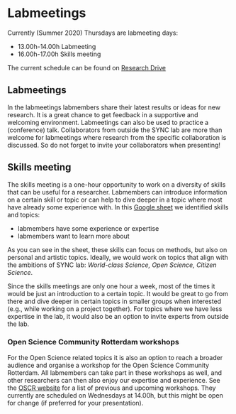 # Labmeetings

Currently (Summer 2020) Thursdays are labmeeting days:  
- 13.00h-14.00h Labmeeting  
- 16.00h-17.00h Skills meeting  

The current schedule can be found on [Research Drive](https://eur.data.surfsara.nl/index.php/apps/onlyoffice/7061266)

## Labmeetings

In the labmeetings labmembers share their latest results or ideas for new research. It is a great chance to get feedback in a supportive and welcoming environment. Labmeetings can also be used to practice a (conference) talk.
Collaborators from outside the SYNC lab are more than welcome for labmeetings where research from the specific collaboration is discussed. So do not forget to invite your collaborators when presenting!

## Skills meeting

The skills meeting is a one-hour opportunity to work on a diversity of skills that can be useful for a researcher. Labmembers can introduce information on a certain skill or topic or can help to dive deeper in a topic where most have already some experience with.
In this [Google sheet](https://docs.google.com/spreadsheets/d/1RKIx5xdfvvjomPJ-rH_jyMNGn6oHWyi3PPTI0mwt6vk/edit#gid=0) we identified skills and topics:  
- labmembers have some experience or expertise  
- labmembers want to learn more about  

As you can see in the sheet, these skills can focus on methods, but also on personal and artistic topics. Ideally, we would work on topics that align with the ambitions of SYNC lab: _World-class Science, Open Science, Citizen Science_.

Since the skills meetings are only one hour a week, most of the times it would be just an introduction to a certain topic. It would be great to go from there and dive deeper in certain topics in smaller groups when interested (e.g., while working on a project together).
For topics where we have less expertise in the lab, it would also be an option to invite experts from outside the lab.

### Open Science Community Rotterdam workshops

For the Open Science related topics it is also an option to reach a broader audience and organise a workshop for the Open Science Community Rotterdam. All labmembers can take part in these workshops as well, and other researchers can then also enjoy our expertise and experience.
See the [OSCR website](https://www.openscience-rotterdam.com/categories/news/) for a list of previous and upcoming workshops. They currently are scheduled on Wednesdays at 14.00h, but this might be open for change (if preferred for your presentation).

 
